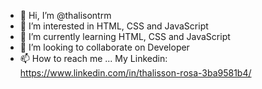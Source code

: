 - 👋 Hi, I’m @thalisontrm
- 👀 I’m interested in HTML, CSS and JavaScript
- 🌱 I’m currently learning HTML, CSS and JavaScript
- 💞️ I’m looking to collaborate on Developer
- 📫 How to reach me ... My Linkedin: https://www.linkedin.com/in/thalisson-rosa-3ba9581b4/

<!---
thalisontrm/thalisontrm is a ✨ special ✨ repository because its `README.md` (this file) appears on your GitHub profile.
You can click the Preview link to take a look at your changes.
--->

